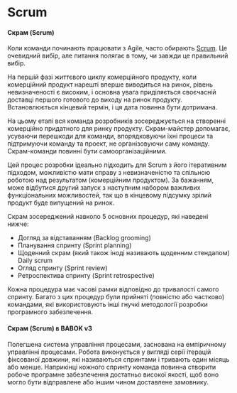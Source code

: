 # Scrum

#### Скрам (Scrum) <a href="#d1-81-d0-ba-d1-80-d0-b0-d0-bc-scrum" id="d1-81-d0-ba-d1-80-d0-b0-d0-bc-scrum"></a>

Коли команди починають працювати з Agile, часто обирають [Scrum](../scrum/scrum-roles-product-owner-scrum-master-development-team.md). Це очевидний вибір, але питання полягає в тому, чи завжди це правильний вибір.

На першій фазі життєвого циклу комерційного продукту, коли комерційний продукт нарешті вперше виводиться на ринок, рівень невизначеності є високим, і основна увага приділяється своєчасній доставці першого готового до виходу на ринок продукту. Встановлюється кінцевий термін, і ця дата повинна бути дотримана.

На цьому етапі вся команда розробників зосереджується на створенні комерційно придатного для ринку продукту. Скрам-майстер допомагає, усуваючи перешкоди для команди, впорядковуючи їхні процеси та підтримуючи команду та проект, не організовуючи саму команду. Скрам-команди повинні бути самоорганізаційними.

Цей процес розробки ідеально підходить для Scrum з його ітеративним підходом, можливістю мати справу з невизначеністю та спільною роботою над результатом (комерційним продуктом). За бажанням, може відбутися другий запуск з наступним набором важливих функціональних можливостей, так що в кінцевому підсумку зрілий продукт буде випущений на ринок.

Скрам зосереджений навколо 5 основних процедур, які наведені нижче:

* Догляд за відставанням (Backlog grooming)
* Планування спринту (Sprint planning)
* Щоденний скрам (який також іноді називають щоденним стендапом) Daily scrum
* Огляд спринту (Sprint review)
* Ретроспектива спринту (Sprint retrospective)

Кожна процедура має часові рамки відповідно до тривалості самого спринту. Багато з цих процедур були прийняті (повністю або частково) командами, які використовують інші гнучкі методології розробки програмного забезпечення.

#### Скрам (Scrum) в BABOK v3 <a href="#d1-81-d0-ba-d1-80-d0-b0-d0-bc-scrum-d0-b2-babok-v3" id="d1-81-d0-ba-d1-80-d0-b0-d0-bc-scrum-d0-b2-babok-v3"></a>

Полегшена система управління процесами, заснована на емпіричному управлінні процесами. Робота виконується у вигляді серії ітерацій фіксованої довжини, які називаються спринтами і тривають один місяць або менше. Наприкінці кожного спринту команда повинна створити робоче програмне забезпечення достатньо високої якості, щоб воно могло бути відправлене або іншим чином доставлене замовнику.
